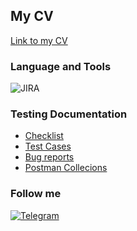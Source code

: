 ## My CV
[Link to my CV]()

### Language and Tools
![JIRA](https://img.shields.io/badge/JIRA-090909?style=for-the-badge&logo=JIRA&logoColor=036ffc)

### Testing Documentation
- [Checklist]()
- [Test Cases](https://docs.google.com/spreadsheets/d/1buZOME7QrjeFBXjV3O-53HOIOZaHfAwk9lkD6CsLaz8/edit#gid=0)
- [Bug reports](https://docs.google.com/spreadsheets/d/1YHar02dl7nM2Xwcc7mnFHBRz3HRAnLsIw9YNouB-hYI/edit#gid=0)
- [Postman Collecions]()


### Follow me
[![Telegram](https://img.shields.io/badge/Telegram-090909?style=for-the-badge&logo=telegram&logoColor=031a5db)](https://t.me/j_u_31)